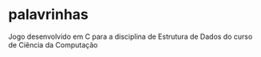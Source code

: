 # palavrinhas
Jogo desenvolvido em C para a disciplina de Estrutura de Dados do curso de Ciência da Computação
